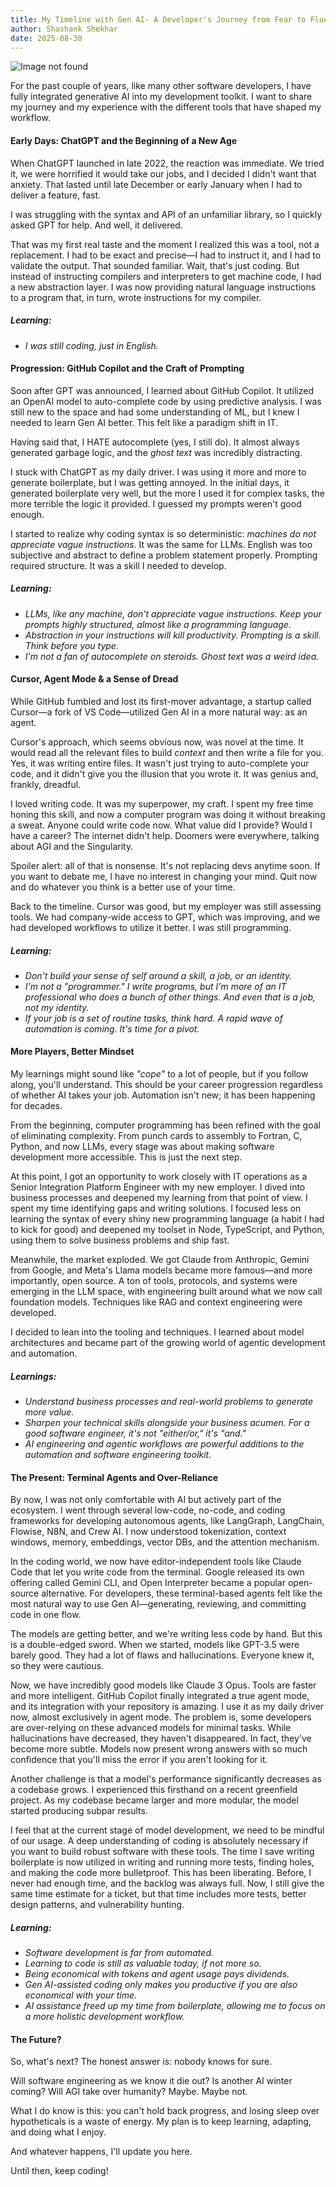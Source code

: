 ```yaml
---
title: My Timeline with Gen AI- A Developer's Journey from Fear to Fluency
author: Shashank Shekhar
date: 2025-08-30
---
```


![Image not found](/programming-gen.png "programming")

For the past couple of years, like many other software developers, I have fully integrated generative AI into my development toolkit. I want to share my journey and my experience with the different tools that have shaped my workflow.

#### **Early Days: ChatGPT and the Beginning of a New Age**

When ChatGPT launched in late 2022, the reaction was immediate. We tried it, we were horrified it would take our jobs, and I decided I didn't want that anxiety. That lasted until late December or early January when I had to deliver a feature, fast.

I was struggling with the syntax and API of an unfamiliar library, so I quickly asked GPT for help. And well, it delivered.

That was my first real taste and the moment I realized this was a tool, not a replacement. I had to be exact and precise—I had to instruct it, and I had to validate the output. That sounded familiar. Wait, that's just coding. But instead of instructing compilers and interpreters to get machine code, I had a new abstraction layer. I was now providing natural language instructions to a program that, in turn, wrote instructions for my compiler.

##### **Learning:**

- _I was still coding, just in English._

#### **Progression: GitHub Copilot and the Craft of Prompting**

Soon after GPT was announced, I learned about GitHub Copilot. It utilized an OpenAI model to auto-complete code by using predictive analysis. I was still new to the space and had some understanding of ML, but I knew I needed to learn Gen AI better. This felt like a paradigm shift in IT.

Having said that, I HATE autocomplete (yes, I still do). It almost always generated garbage logic, and the _ghost text_ was incredibly distracting.

I stuck with ChatGPT as my daily driver. I was using it more and more to generate boilerplate, but I was getting annoyed. In the initial days, it generated boilerplate very well, but the more I used it for complex tasks, the more terrible the logic it provided. I guessed my prompts weren't good enough.

I started to realize why coding syntax is so deterministic: _machines do not appreciate vague instructions_. It was the same for LLMs. English was too subjective and abstract to define a problem statement properly. Prompting required structure. It was a skill I needed to develop.

##### **Learning:**

- _LLMs, like any machine, don't appreciate vague instructions. Keep your prompts highly structured, almost like a programming language._
- _Abstraction in your instructions will kill productivity. Prompting is a skill. Think before you type._
- _I'm not a fan of autocomplete on steroids. Ghost text was a weird idea._

#### **Cursor, Agent Mode & a Sense of Dread**

While GitHub fumbled and lost its first-mover advantage, a startup called Cursor—a fork of VS Code—utilized Gen AI in a more natural way: as an agent.

Cursor's approach, which seems obvious now, was novel at the time. It would read all the relevant files to build _context_ and then write a file for you. Yes, it was writing entire files. It wasn't just trying to auto-complete your code, and it didn't give you the illusion that you wrote it. It was genius and, frankly, dreadful.

I loved writing code. It was my superpower, my craft. I spent my free time honing this skill, and now a computer program was doing it without breaking a sweat. Anyone could write code now. What value did I provide? Would I have a career? The internet didn't help. Doomers were everywhere, talking about AGI and the Singularity.

Spoiler alert: all of that is nonsense. It's not replacing devs anytime soon. If you want to debate me, I have no interest in changing your mind. Quit now and do whatever you think is a better use of your time.

Back to the timeline. Cursor was good, but my employer was still assessing tools. We had company-wide access to GPT, which was improving, and we had developed workflows to utilize it better. I was still programming.

##### **Learning:**

- _Don't build your sense of self around a skill, a job, or an identity._
- _I'm not a "programmer." I write programs, but I'm more of an IT professional who does a bunch of other things. And even that is a job, not my identity._
- _If your job is a set of routine tasks, think hard. A rapid wave of automation is coming. It's time for a pivot._

#### **More Players, Better Mindset**

My learnings might sound like _"cope"_ to a lot of people, but if you follow along, you'll understand. This should be your career progression regardless of whether AI takes your job. Automation isn't new; it has been happening for decades.

From the beginning, computer programming has been refined with the goal of eliminating complexity. From punch cards to assembly to Fortran, C, Python, and now LLMs, every stage was about making software development more accessible. This is just the next step.

At this point, I got an opportunity to work closely with IT operations as a Senior Integration Platform Engineer with my new employer. I dived into business processes and deepened my learning from that point of view. I spent my time identifying gaps and writing solutions. I focused less on learning the syntax of every shiny new programming language (a habit I had to kick for good) and deepened my toolset in Node, TypeScript, and Python, using them to solve business problems and ship fast.

Meanwhile, the market exploded. We got Claude from Anthropic, Gemini from Google, and Meta's Llama models became more famous—and more importantly, open source. A ton of tools, protocols, and systems were emerging in the LLM space, with engineering built around what we now call foundation models. Techniques like RAG and context engineering were developed.

I decided to lean into the tooling and techniques. I learned about model architectures and became part of the growing world of agentic development and automation.

##### **Learnings:**

- _Understand business processes and real-world problems to generate more value._
- _Sharpen your technical skills alongside your business acumen. For a good software engineer, it's not "either/or," it's "and."_
- _AI engineering and agentic workflows are powerful additions to the automation and software engineering toolkit._

#### **The Present: Terminal Agents and Over-Reliance**

By now, I was not only comfortable with AI but actively part of the ecosystem. I went through several low-code, no-code, and coding frameworks for developing autonomous agents, like LangGraph, LangChain, Flowise, N8N, and Crew AI. I now understood tokenization, context windows, memory, embeddings, vector DBs, and the attention mechanism.

In the coding world, we now have editor-independent tools like Claude Code that let you write code from the terminal. Google released its own offering called Gemini CLI, and Open Interpreter became a popular open-source alternative. For developers, these terminal-based agents felt like the most natural way to use Gen AI—generating, reviewing, and committing code in one flow.

The models are getting better, and we're writing less code by hand. But this is a double-edged sword. When we started, models like GPT-3.5 were barely good. They had a lot of flaws and hallucinations. Everyone knew it, so they were cautious.

Now, we have incredibly good models like Claude 3 Opus. Tools are faster and more intelligent. GitHub Copilot finally integrated a true agent mode, and its integration with your repository is amazing. I use it as my daily driver now, almost exclusively in agent mode. The problem is, some developers are over-relying on these advanced models for minimal tasks. While hallucinations have decreased, they haven't disappeared. In fact, they've become more subtle. Models now present wrong answers with so much confidence that you'll miss the error if you aren't looking for it.

Another challenge is that a model's performance significantly decreases as a codebase grows. I experienced this firsthand on a recent greenfield project. As my codebase became larger and more modular, the model started producing subpar results.

I feel that at the current stage of model development, we need to be mindful of our usage. A deep understanding of coding is absolutely necessary if you want to build robust software with these tools. The time I save writing boilerplate is now utilized in writing and running more tests, finding holes, and making the code more bulletproof. This has been liberating. Before, I never had enough time, and the backlog was always full. Now, I still give the same time estimate for a ticket, but that time includes more tests, better design patterns, and vulnerability hunting.

##### **Learning:**

- _Software development is far from automated._
- _Learning to code is still as valuable today, if not more so._
- _Being economical with tokens and agent usage pays dividends._
- _Gen AI-assisted coding only makes you productive if you are also economical with your time._
- _AI assistance freed up my time from boilerplate, allowing me to focus on a more holistic development workflow._

#### **The Future?**

So, what's next? The honest answer is: nobody knows for sure.

Will software engineering as we know it die out? Is another AI winter coming? Will AGI take over humanity? Maybe. Maybe not.

What I do know is this: you can't hold back progress, and losing sleep over hypotheticals is a waste of energy. My plan is to keep learning, adapting, and doing what I enjoy.

And whatever happens, I'll update you here.

Until then, keep coding!
